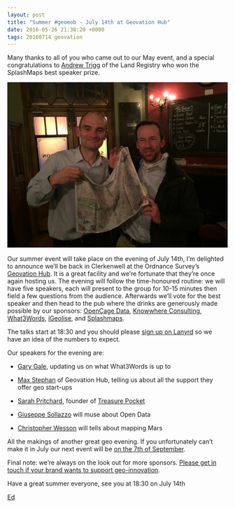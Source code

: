 ```yaml
--- 
layout: post
title: "Summer #geomob - July 14th at Geovation Hub"
date: 2016-05-26 21:38:20 +0000
tags: 20160714 geovation
---
```

Many thanks to all of you who came out to our May event, and a special congratulations to [Andrew Trigg](https://twitter.com/adtrigg) of the Land Registry who won the SplashMaps best speaker prize.

![image](/images/tumblr_inline_o7swcyCmQX1rgtjbv_540.jpg)

Our summer event will take place on the evening of July 14th, I’m delighted to announce we’ll be back in Clerkenwell at the Ordnance Survey’s [Geovation Hub](https://geovation.uk/hub/). It is a great facility and we’re fortunate that they’re once again hosting us. The evening will follow the time-honoured routine: we will have five speakers, each will present to the group for 10-15 minutes then field a few questions from the audience. Afterwards we’ll vote for the best speaker and then head to the pub where the drinks are generously made possible by our sponsors: [OpenCage Data](https://geocoder.opencagedata.com/), [Knowwhere Consulting](http://knowwhereconsulting.co.uk/), [What3Words](http://what3words.com/), [iGeolise](http://www.igeolise.com/), and [Splashmaps](http://www.splash-maps.com/).

The talks start at 18:30 and you should please [sign up on Lanyrd](http://lanyrd.com/2016/geomob-july/) so we have an idea of the numbers to expect.

Our speakers for the evening are:

*   [Gary Gale](https://twitter.com/vicchi), updating us on what What3Words is up to  

*   [Max Stephan](https://twitter.com/GeospatialMax) of Geovation Hub, telling us about all the support they offer geo start-ups
*   [Sarah Pritchard](https://twitter.com/Spritchard0), founder of [Treasure Pocket](http://www.treasurepocket.co.uk/)
*   [Giuseppe Sollazzo](https://twitter.com/puntofisso) will muse about Open Data  

*   [Christopher Wesson](https://twitter.com/ChrisWesson_UK) will tells about mapping Mars

All the makings of another great geo evening. If you unfortunately can’t make it in July our next event will be [on the 7th of September](http://lanyrd.com/2016/geomob-september/). 

Final note: we’re always on the look out for more sponsors. [Please get in touch if your brand wants to support geo-innovation](http://geomobldn.org/sponsorship). 

Have a great summer everyone, see you at 18:30 on July 14th

[Ed](https://twitter.com/freyfogle)